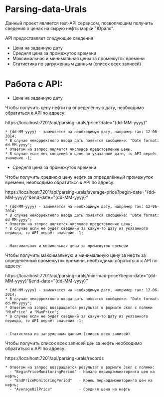 # Parsing-data-Urals

Данный проект является rest-API сервисом, позволяющим получить сведения о ценах на сырую нефть марки "Юралс".

API предоставляет следующие сведения
  - Цена на заданную дату
  - Средняя цена за промежуток времени
  - Максимальная и минимальная цены за промежуток времени
  - Статистика по загруженным данным (список всех записей)
  
 # Работа с API:
  
  - Цена на заданную дату

Чтобы получить цену нефти на определённую дату, необходимо обратиться к API по адресу:
    
https://localhost:7201/api/parsing-urals/price?date="{dd-MM-yyyy}"
    
    * {dd-MM-yyyy} - заменяется на необходимую дату, например так: 12-06-2014;
    * В случае некорректного ввода даты появится сообщение: "Date format: dd-MM-yyyy";
    * Ответом на запрос является числовое предстовление цены;
    * В случае если нет сведений о цене по указанной дате, то API вернёт значение -1;
    
    
  - Средняя цена за промежуток времени

Чтобы получить среднюю цену нефти за определённый промежуток времени, необходимо обратиться к API по адресу:
    
https://localhost:7201/api/parsing-urals/average-price?begin-date="{dd-MM-yyyy}"&end-date="{dd-MM-yyyy}"
    
    * {dd-MM-yyyy} - заменяется на необходимую дату, например так: 12-06-2014;
    * В случае некорректного ввода даты появится сообщение: "Date format: dd-MM-yyyy";
    * Ответом на запрос является числовое предстовление цены;
    * В случае если не будет сведений за какую-то дату из указанного периода, то API вернёт значение -1;
    
    
    - Максимальная и минимальная цены за промежуток времени
    
Чтобы получить максимальную и минимальную цену за нефть за определённый промежуток времени, необходимо обратиться к API по адресу:
    
https://localhost:7201/api/parsing-urals/min-max-price?begin-date="{dd-MM-yyyy}"&end-date="{dd-MM-yyyy}"
    
    * {dd-MM-yyyy} - заменяется на необходимую дату, например так: 12-06-2014;
    * В случае некорректного ввода даты появится сообщение: "Date format: dd-MM-yyyy";
    * Ответом на запрос возвращается результат в формате Json с полями "MinPrice" и "MaxPrice";
    * В случае если не будет сведений за какую-то дату из указанного периода, то API вернёт значения -1;
    
    
    - Статистика по загруженным данным (список всех записей)
    
Чтобы получить список всех записей цен за нефть необходимо обратиться к API по адресу:

https://localhost:7201/api/parsing-urals/records

    * Ответом на запрос возвращается результат в формате Json с полями:
      - "BeginPriceMonitoringPeriod" - Начало периодамониторинга цен на нефть;
      - "EndPriceMonitoringPeriod"   - Конец периодамониторинга цен на нефть;
      - "AverageOilPrice"            - Средняя цена на нефть

